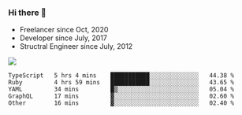 ### Hi there 👋

- Freelancer since Oct, 2020
- Developer since July, 2017
- Structral Engineer since July, 2012

<img src="https://github-readme-stats.vercel.app/api?username=an-lee&show_icons=true&icon_color=0366d6&text_color=24292e&bg_color=ffffff&hide_title=true" />

<!--START_SECTION:waka-->
```text
TypeScript   5 hrs 4 mins    ███████████░░░░░░░░░░░░░░   44.38 % 
Ruby         4 hrs 59 mins   ███████████░░░░░░░░░░░░░░   43.65 % 
YAML         34 mins         █▒░░░░░░░░░░░░░░░░░░░░░░░   05.04 % 
GraphQL      17 mins         ▓░░░░░░░░░░░░░░░░░░░░░░░░   02.60 % 
Other        16 mins         ▓░░░░░░░░░░░░░░░░░░░░░░░░   02.40 % 
```
<!--END_SECTION:waka-->
